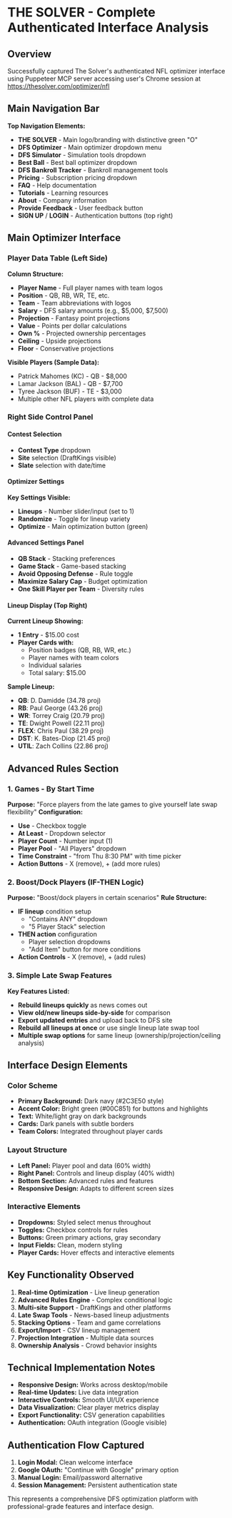 # THE SOLVER - Complete Authenticated Interface Analysis

## Overview

Successfully captured The Solver's authenticated NFL optimizer interface using Puppeteer MCP server accessing user's Chrome session at https://thesolver.com/optimizer/nfl

## Main Navigation Bar

**Top Navigation Elements:**

- **THE SOLVER** - Main logo/branding with distinctive green "O"
- **DFS Optimizer** - Main optimizer dropdown menu
- **DFS Simulator** - Simulation tools dropdown
- **Best Ball** - Best ball optimizer dropdown
- **DFS Bankroll Tracker** - Bankroll management tools
- **Pricing** - Subscription pricing dropdown
- **FAQ** - Help documentation
- **Tutorials** - Learning resources
- **About** - Company information
- **Provide Feedback** - User feedback button
- **SIGN UP** / **LOGIN** - Authentication buttons (top right)

## Main Optimizer Interface

### Player Data Table (Left Side)

**Column Structure:**

- **Player Name** - Full player names with team logos
- **Position** - QB, RB, WR, TE, etc.
- **Team** - Team abbreviations with logos
- **Salary** - DFS salary amounts (e.g., $5,000, $7,500)
- **Projection** - Fantasy point projections
- **Value** - Points per dollar calculations
- **Own %** - Projected ownership percentages
- **Ceiling** - Upside projections
- **Floor** - Conservative projections

**Visible Players (Sample Data):**

- Patrick Mahomes (KC) - QB - $8,000
- Lamar Jackson (BAL) - QB - $7,700
- Tyree Jackson (BUF) - TE - $3,000
- Multiple other NFL players with complete data

### Right Side Control Panel

#### Contest Selection

- **Contest Type** dropdown
- **Site** selection (DraftKings visible)
- **Slate** selection with date/time

#### Optimizer Settings

**Key Settings Visible:**

- **Lineups** - Number slider/input (set to 1)
- **Randomize** - Toggle for lineup variety
- **Optimize** - Main optimization button (green)

#### Advanced Settings Panel

- **QB Stack** - Stacking preferences
- **Game Stack** - Game-based stacking
- **Avoid Opposing Defense** - Rule toggle
- **Maximize Salary Cap** - Budget optimization
- **One Skill Player per Team** - Diversity rules

#### Lineup Display (Top Right)

**Current Lineup Showing:**

- **1 Entry** - $15.00 cost
- **Player Cards with:**
  - Position badges (QB, RB, WR, etc.)
  - Player names with team colors
  - Individual salaries
  - Total salary: $15.00

**Sample Lineup:**

- **QB**: D. Damidde (34.78 proj)
- **RB**: Paul George (43.26 proj)
- **WR**: Torrey Craig (20.79 proj)
- **TE**: Dwight Powell (22.11 proj)
- **FLEX**: Chris Paul (38.29 proj)
- **DST**: K. Bates-Diop (21.45 proj)
- **UTIL**: Zach Collins (22.86 proj)

## Advanced Rules Section

### 1. Games - By Start Time

**Purpose:** "Force players from the late games to give yourself late swap flexibility"
**Configuration:**

- **Use** - Checkbox toggle
- **At Least** - Dropdown selector
- **Player Count** - Number input (1)
- **Player Pool** - "All Players" dropdown
- **Time Constraint** - "from Thu 8:30 PM" with time picker
- **Action Buttons** - X (remove), + (add more rules)

### 2. Boost/Dock Players (IF-THEN Logic)

**Purpose:** "Boost/dock players in certain scenarios"
**Rule Structure:**

- **IF lineup** condition setup
  - "Contains ANY" dropdown
  - "5 Player Stack" selection
- **THEN action** configuration
  - Player selection dropdowns
  - "Add Item" button for more conditions
- **Action Controls** - X (remove), + (add rules)

### 3. Simple Late Swap Features

**Key Features Listed:**

- **Rebuild lineups quickly** as news comes out
- **View old/new lineups side-by-side** for comparison
- **Export updated entries** and upload back to DFS site
- **Rebuild all lineups at once** or use single lineup late swap tool
- **Multiple swap options** for same lineup (ownership/projection/ceiling analysis)

## Interface Design Elements

### Color Scheme

- **Primary Background:** Dark navy (#2C3E50 style)
- **Accent Color:** Bright green (#00C851) for buttons and highlights
- **Text:** White/light gray on dark backgrounds
- **Cards:** Dark panels with subtle borders
- **Team Colors:** Integrated throughout player cards

### Layout Structure

- **Left Panel:** Player pool and data (60% width)
- **Right Panel:** Controls and lineup display (40% width)
- **Bottom Section:** Advanced rules and features
- **Responsive Design:** Adapts to different screen sizes

### Interactive Elements

- **Dropdowns:** Styled select menus throughout
- **Toggles:** Checkbox controls for rules
- **Buttons:** Green primary actions, gray secondary
- **Input Fields:** Clean, modern styling
- **Player Cards:** Hover effects and interactive elements

## Key Functionality Observed

1. **Real-time Optimization** - Live lineup generation
2. **Advanced Rules Engine** - Complex conditional logic
3. **Multi-site Support** - DraftKings and other platforms
4. **Late Swap Tools** - News-based lineup adjustments
5. **Stacking Options** - Team and game correlations
6. **Export/Import** - CSV lineup management
7. **Projection Integration** - Multiple data sources
8. **Ownership Analysis** - Crowd behavior insights

## Technical Implementation Notes

- **Responsive Design:** Works across desktop/mobile
- **Real-time Updates:** Live data integration
- **Interactive Controls:** Smooth UI/UX experience
- **Data Visualization:** Clear player metrics display
- **Export Functionality:** CSV generation capabilities
- **Authentication:** OAuth integration (Google visible)

## Authentication Flow Captured

1. **Login Modal:** Clean welcome interface
2. **Google OAuth:** "Continue with Google" primary option
3. **Manual Login:** Email/password alternative
4. **Session Management:** Persistent authentication state

This represents a comprehensive DFS optimization platform with professional-grade features and interface design.
